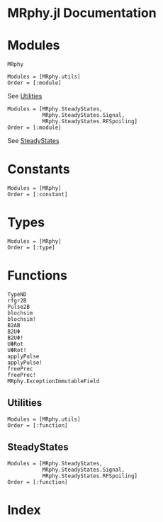 # MRphy.jl Documentation

# Modules

```@docs
MRphy
```

```@autodocs
Modules = [MRphy.utils]
Order = [:module]
```

See [Utilities](@ref)

```@autodocs
Modules = [MRphy.SteadyStates,
           MRphy.SteadyStates.Signal,
           MRphy.SteadyStates.RFSpoiling]
Order = [:module]
```

See [SteadyStates](@ref)

# Constants

```@autodocs
Modules = [MRphy]
Order = [:constant]
```

# Types

```@autodocs
Modules = [MRphy]
Order = [:type]
```

# Functions

```@docs
TypeND
rfgr2B
Pulse2B
blochsim
blochsim!
B2AB
B2UΦ
B2UΦ!
UΦRot
UΦRot!
applyPulse
applyPulse!
freePrec
freePrec!
MRphy.ExceptionImmutableField
```

## Utilities

```@autodocs
Modules = [MRphy.utils]
Order = [:function]
```

## SteadyStates

```@autodocs
Modules = [MRphy.SteadyStates,
           MRphy.SteadyStates.Signal,
           MRphy.SteadyStates.RFSpoiling]
Order = [:function]
```

# Index

```@index
```

